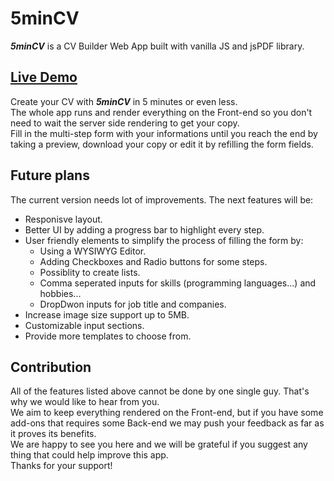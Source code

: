 # 5minCV
***5minCV*** is a CV Builder Web App built with vanilla JS and jsPDF library. <br/>
## [Live Demo](https://5mincv.netlify.app)<br/>

Create your CV with ***5minCV*** in 5 minutes or even less. <br/>
The whole app runs and render everything on the Front-end so you don't need to wait the server side rendering to get your copy. <br/> 
Fill in the multi-step form with your informations until you reach the end by taking a preview, download your copy or edit it by refilling the form fields. <br/>
## Future plans 
The current version needs lot of improvements. The next features will be:
* Responisve layout.
* Better UI by adding a progress bar to highlight every step.
* User friendly elements to simplify the process of filling the form by: 
  - Using a WYSIWYG Editor.
  - Adding Checkboxes and Radio buttons for some steps.
  - Possiblity to create lists. 
  - Comma seperated inputs for skills (programming languages...) and hobbies...
  - DropDwon inputs for job title and companies.
* Increase image size support up to 5MB.
* Customizable input sections. 
* Provide more templates to choose from.
## Contribution
All of the features listed above cannot be done by one single guy. That's why we would like to hear from you.<br/>
We aim to keep everything rendered on the Front-end, but if you have some add-ons that requires some Back-end we may push your feedback as far as it proves its benefits. <br/> 
We are happy to see you here and we will be grateful if you suggest any thing that could help improve this app. <br/>
Thanks for your support!

  

